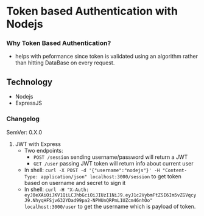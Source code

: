 # Token based Authentication with Nodejs

### Why Token Based Authentication?
- helps with peformance since token is validated using an algorithm rather than hitting DataBase on every request.


## Technology
- Nodejs
- ExpressJS

### Changelog
SemVer: 0.X.0

1. JWT with Express
    * Two endpoints:
        * `POST /session` sending username/password will return a JWT
        * `GET /user` passing JWT token will return info about current user
    * In shell: `curl -X POST -d '{"username":"nodejs"}' -H "Content-Type: application/json" localhost:3000/session` to get token based on username and secret to sign it
    * In shell: `curl -H "X-Auth: eyJ0eXAiOiJKV1QiLCJhbGciOiJIUzI1NiJ9.eyJ1c2VybmFtZSI6Im5vZGVqcyJ9.NhyqHFSjv632YDad99pa2-NPWUnQRPmL1UZcm46nhOo" localhost:3000/user` to get the username which is payload of token.




